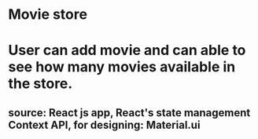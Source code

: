 # Movie store

# User can add movie and can able to see how many movies available in the store.

## source: React js app, React's state management Context API, for designing: Material.ui


